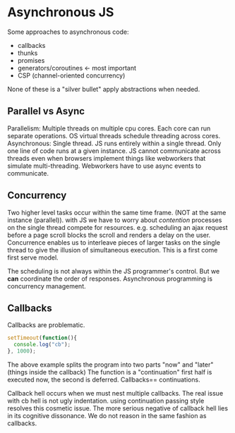 # Asynchronous JS

Some approaches to asynchronous code:
* callbacks
* thunks
* promises
* generators/coroutines <- most important
* CSP (channel-oriented concurrency)

None of these is a "silver bullet" apply abstractions when needed.

## Parallel vs Async

Parallelism: Multiple threads on multiple cpu cores. Each core can run separate operations. OS virtual threads schedule threading across cores.
Asynchronous: Single thread. JS runs entirely within a single thread. Only one line of code runs at a given instance. JS cannot communicate across threads even when browsers implement things like webworkers that simulate multi-threading. Webworkers have to use async events to communicate.

## Concurrency
Two higher level tasks occur within the same time frame. (NOT at the same instance (parallel)). with JS we have to worry about *contention* processes on the single thread compete for resources. e.g. scheduling an ajax request before a page scroll blocks the scroll and renders a delay on the user. Concurrence enables us to interleave pieces of larger tasks on the single thread to give the illusion of simultaneous execution. This is a first come first serve model.

The scheduling is not always within the JS programmer's control.
But we **can** coordinate the order of responses.
Asynchronous programming is concurrency management. 

## Callbacks

Callbacks are problematic.
```javascript
setTimeout(function(){
  console.log("cb");  
}, 1000);
```
The above example splits the program into two parts "now" and "later"(things inside the callback)
The function is a "continuation" first half is executed now, the second is deferred. Callbacks== continuations.

Callback hell occurs when we must nest multiple callbacks.
The real issue with cb hell is not ugly indentation. using continuation passing style resolves this cosmetic issue. The more serious negative of callback hell lies in its cognitive dissonance. We do not reason in the same fashion as callbacks.



